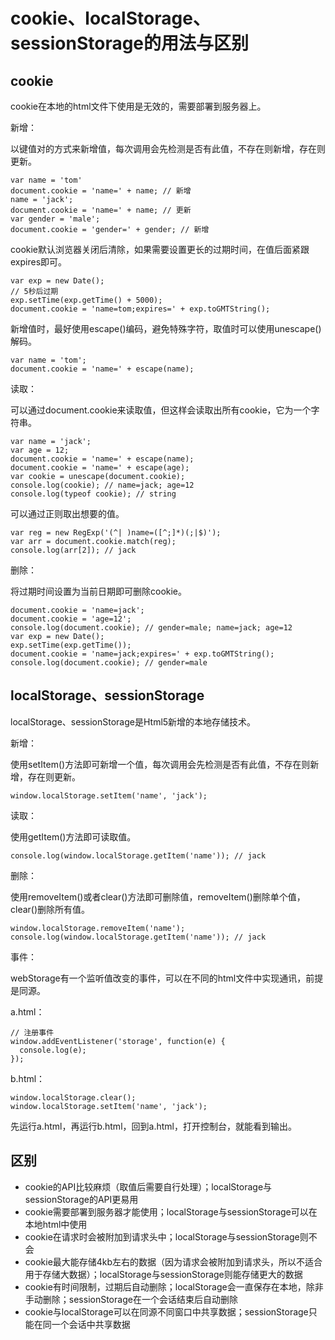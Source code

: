 # cookie、localStorage、sessionStorage的用法与区别

## cookie

cookie在本地的html文件下使用是无效的，需要部署到服务器上。

新增：

以键值对的方式来新增值，每次调用会先检测是否有此值，不存在则新增，存在则更新。

    var name = 'tom'
    document.cookie = 'name=' + name; // 新增
    name = 'jack';
    document.cookie = 'name=' + name; // 更新
    var gender = 'male';
    document.cookie = 'gender=' + gender; // 新增

cookie默认浏览器关闭后清除，如果需要设置更长的过期时间，在值后面紧跟expires即可。

    var exp = new Date();
    // 5秒后过期
    exp.setTime(exp.getTime() + 5000);
    document.cookie = 'name=tom;expires=' + exp.toGMTString();

新增值时，最好使用escape()编码，避免特殊字符，取值时可以使用unescape()解码。

    var name = 'tom';
    document.cookie = 'name=' + escape(name);

读取：

可以通过document.cookie来读取值，但这样会读取出所有cookie，它为一个字符串。

    var name = 'jack';
    var age = 12;
    document.cookie = 'name=' + escape(name);
    document.cookie = 'name=' + escape(age);
    var cookie = unescape(document.cookie);
    console.log(cookie); // name=jack; age=12
    console.log(typeof cookie); // string

可以通过正则取出想要的值。

    var reg = new RegExp('(^| )name=([^;]*)(;|$)');
    var arr = document.cookie.match(reg);
    console.log(arr[2]); // jack

删除：

将过期时间设置为当前日期即可删除cookie。

    document.cookie = 'name=jack';
    document.cookie = 'age=12';
    console.log(document.cookie); // gender=male; name=jack; age=12
    var exp = new Date();
    exp.setTime(exp.getTime());
    document.cookie = 'name=jack;expires=' + exp.toGMTString();
    console.log(document.cookie); // gender=male

## localStorage、sessionStorage

localStorage、sessionStorage是Html5新增的本地存储技术。

新增：

使用setItem()方法即可新增一个值，每次调用会先检测是否有此值，不存在则新增，存在则更新。

    window.localStorage.setItem('name', 'jack');

读取：

使用getItem()方法即可读取值。

    console.log(window.localStorage.getItem('name')); // jack

删除：

使用removeItem()或者clear()方法即可删除值，removeItem()删除单个值，clear()删除所有值。

    window.localStorage.removeItem('name');
    console.log(window.localStorage.getItem('name')); // jack

事件：

webStorage有一个监听值改变的事件，可以在不同的html文件中实现通讯，前提是同源。

a.html：

    // 注册事件
    window.addEventListener('storage', function(e) {
      console.log(e);
    });

b.html：

    window.localStorage.clear();
    window.localStorage.setItem('name', 'jack');

先运行a.html，再运行b.html，回到a.html，打开控制台，就能看到输出。

## 区别

* cookie的API比较麻烦（取值后需要自行处理）；localStorage与sessionStorage的API更易用
* cookie需要部署到服务器才能使用；localStorage与sessionStorage可以在本地html中使用
* cookie在请求时会被附加到请求头中；localStorage与sessionStorage则不会
* cookie最大能存储4kb左右的数据（因为请求会被附加到请求头，所以不适合用于存储大数据）；localStorage与sessionStorage则能存储更大的数据
* cookie有时间限制，过期后自动删除；localStorage会一直保存在本地，除非手动删除；sessionStorage在一个会话结束后自动删除
* cookie与localStorage可以在同源不同窗口中共享数据；sessionStorage只能在同一个会话中共享数据
